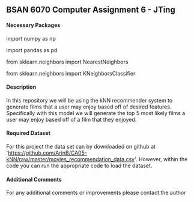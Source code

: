 ## BSAN 6070 Computer Assignment 6 - JTing

#### Necessary Packages 

import numpy as np

import pandas as pd

from sklearn.neighbors import NearestNeighbors

from sklearn.neighbors import KNeighborsClassifier

#### Description

In this repository we will be using the kNN recommender system to generate films that a user may enjoy based off of desired features.  Specifically with this model we will generate the top 5 most likely films a user may enjoy based off of a film that they enjoyed.  

#### Required Dataset

For this project the data set can by downloaded on github at 'https://github.com/ArinB/CA05-kNN/raw/master/movies_recommendation_data.csv'.  However, within the code you can run the appropriate code to load the dataset. 

#### Additional Comments

For any additional comments or improvements please contact the author
